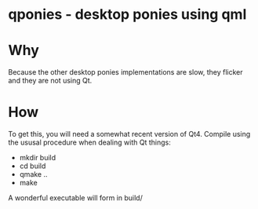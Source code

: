 qponies - desktop ponies using qml
==================================

Why
===
Because the other desktop ponies implementations are slow, they flicker and they
are not using Qt.

How
===
To get this, you will need a somewhat recent version of Qt4.
Compile using the ususal procedure when dealing with Qt things:

- mkdir build
- cd build
- qmake ..
- make

A wonderful executable will form in build/

